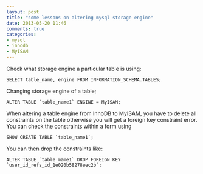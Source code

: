```yaml
---
layout: post
title: "some lessons on altering mysql storage engine"
date: 2013-05-20 11:46
comments: true
categories: 
- mysql
- innodb
- MyISAM
---
```


Check what storage engine a particular table is using:
```mysql
SELECT table_name, engine FROM INFORMATION_SCHEMA.TABLES;
```

Changing storage engine of a table;
```mysql
ALTER TABLE `table_name1` ENGINE = MyISAM;
```

When altering a table engine from InnoDB to MyISAM, you have to delete all constraints
 on the table otherwise you will get a foreign key constraint error. You can check the
 constraints within a form using
```mysql
SHOW CREATE TABLE `table_name1`;
```
You can then drop the constraints like:
```mysql
ALTER TABLE `table_mame1` DROP FOREIGN KEY `user_id_refs_id_1e020b58278eec2b`;
````
